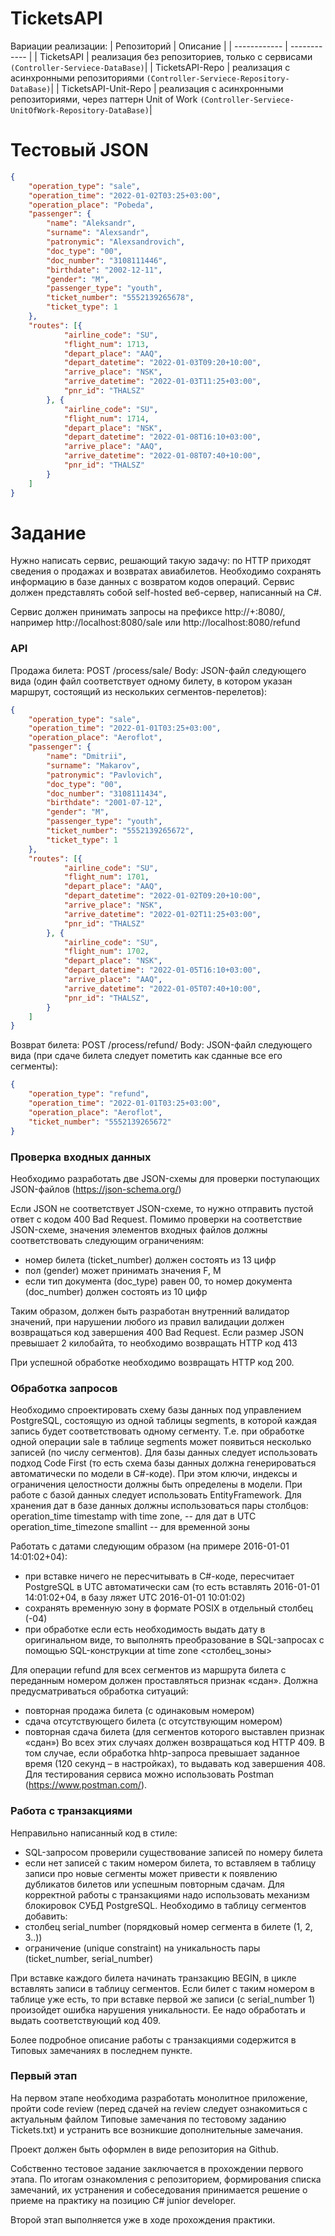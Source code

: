 # TicketsAPI
Вариации реализации:
| Репозиторий | Описание  |
| ------------ | ------------ |
| TicketsAPI | реализация без репозиториев, только с сервисами `(Controller-Serviece-DataBase)`|
| TicketsAPI-Repo  | реализация с асинхронными репозиториями `(Controller-Serviece-Repository-DataBase)`|
|  TicketsAPI-Unit-Repo |  реализация с асинхронными репозиториями, через паттерн Unit of Work `(Controller-Serviece-UnitOfWork-Repository-DataBase)`|
# Тестовый JSON
```json
{
    "operation_type": "sale",
    "operation_time": "2022-01-02T03:25+03:00",
    "operation_place": "Pobeda",
    "passenger": {
        "name": "Aleksandr",
        "surname": "Alexsandr",
        "patronymic": "Alexsandrovich",
        "doc_type": "00",
        "doc_number": "3108111446",
        "birthdate": "2002-12-11",
        "gender": "M",
        "passenger_type": "youth",
        "ticket_number": "5552139265678",
        "ticket_type": 1
    },
    "routes": [{
            "airline_code": "SU",
            "flight_num": 1713,
            "depart_place": "AAQ",
            "depart_datetime": "2022-01-03T09:20+10:00",
            "arrive_place": "NSK",
            "arrive_datetime": "2022-01-03T11:25+03:00",
            "pnr_id": "THALSZ"
        }, {
            "airline_code": "SU",
            "flight_num": 1714,
            "depart_place": "NSK",
            "depart_datetime": "2022-01-08T16:10+03:00",
            "arrive_place": "AAQ",
            "arrive_datetime": "2022-01-08T07:40+10:00",
            "pnr_id": "THALSZ"
        }
    ]
}
```
# Задание
Нужно написать сервис, решающий такую задачу: по HTTP приходят сведения о продажах и возвратах авиабилетов. Необходимо сохранять информацию в базе данных с возвратом кодов операций.
Сервис должен представлять собой self-hosted веб-сервер, написанный на C#.

Сервис должен принимать запросы на префиксе http://+:8080/, например http://localhost:8080/sale или http://localhost:8080/refund

### API
Продажа билета: POST /process/sale/
Body: JSON-файл следующего вида (один файл соответствует одному билету, в котором указан маршрут, состоящий из нескольких сегментов-перелетов):
```json
{
    "operation_type": "sale",
    "operation_time": "2022-01-01T03:25+03:00",
    "operation_place": "Aeroflot",
    "passenger": {
        "name": "Dmitrii",
        "surname": "Makarov",
        "patronymic": "Pavlovich",
        "doc_type": "00",
        "doc_number": "3108111434",
        "birthdate": "2001-07-12",
        "gender": "M",
        "passenger_type": "youth",
        "ticket_number": "5552139265672",
        "ticket_type": 1
    },
    "routes": [{
            "airline_code": "SU",
            "flight_num": 1701,
            "depart_place": "AAQ",
            "depart_datetime": "2022-01-02T09:20+10:00",
            "arrive_place": "NSK",
            "arrive_datetime": "2022-01-02T11:25+03:00",
            "pnr_id": "THALSZ"
        }, {
            "airline_code": "SU",
            "flight_num": 1702,
            "depart_place": "NSK",
            "depart_datetime": "2022-01-05T16:10+03:00",
            "arrive_place": "AAQ",
            "arrive_datetime": "2022-01-05T07:40+10:00",
            "pnr_id": "THALSZ",
        }
    ]
}
```

Возврат билета: POST /process/refund/
Body: JSON-файл следующего вида (при сдаче билета следует пометить как сданные все его сегменты):
```json    
{
    "operation_type": "refund",
    "operation_time": "2022-01-01T03:25+03:00",
    "operation_place": "Aeroflot",
    "ticket_number": "5552139265672"
}
```
### Проверка входных данных
Необходимо разработать две JSON-схемы для проверки поступающих JSON-файлов
(https://json-schema.org/) 

Если JSON не соответствует JSON-схеме, то нужно отправить пустой ответ с кодом 400 Bad Request.
Помимо проверки на соответствие JSON-схеме, значения элементов входных файлов должны соответствовать следующим ограничениям:
-	номер билета (ticket_number) должен состоять из 13 цифр
-	пол (gender) может принимать значения F, M
-	если тип документа (doc_type) равен 00, то номер документа (doc_number) должен состоять из 10 цифр

Таким образом, должен быть разработан внутренний валидатор значений, при нарушении любого из правил валидации должен возвращаться код завершения 400 Bad Request.
Если размер JSON превышает 2 килобайта, то необходимо возвращать HTTP код 413

При успешной обработке необходимо возвращать HTTP код 200.

### Обработка запросов
Необходимо спроектировать схему базы данных под управлением PostgreSQL, состоящую из одной таблицы segments, в которой каждая запись будет соответствовать одному сегменту. Т.е. при обработке одной операции sale в таблице segments может появиться несколько записей (по числу сегментов).
Для базы данных следует использовать подход Code First (то есть схема базы данных должна генерироваться автоматически по модели в C#-коде). При этом ключи, индексы и ограничения целостности должны быть определены в модели.
При работе с базой данных следует использовать EntityFramework.
Для хранения дат в базе данных должны использоваться пары столбцов: 
operation_time timestamp with time zone,          -- для дат в UTC
operation_time_timezone smallint                       -- для временной зоны

Работать с датами следующим образом (на примере 2016-01-01 14:01:02+04):
-	при вставке ничего не пересчитывать в C#-коде, пересчитает PostgreSQL в UTC автоматически сам (то есть вставлять 2016-01-01 14:01:02+04, в базу ляжет UTC 2016-01-01 10:01:02)
-	сохранять временную зону в формате POSIX в отдельный столбец (-04)
-	при обработке если есть необходимость выдать дату в оригинальном виде, то выполнять преобразование в SQL-запросах с помощью SQL-конструкции at time zone <столбец_зоны>

Для операции refund для всех сегментов из маршрута билета с переданным номером должен проставляться признак «сдан». 
Должна предусматриваться обработка ситуаций:
-	повторная продажа билета (с одинаковым номером)
-	сдача отсутствующего билета (с отсутствующим номером)
-	повторная сдача билета (для сегментов которого выставлен признак «сдан»)
Во всех этих случаях должен возвращаться код HTTP 409.
В том случае, если обработка hhtp-запроса превышает заданное время (120 секунд – в настройках), то выдавать код завершения 408.
Для тестирования сервиса можно использовать Postman (https://www.postman.com/).
### Работа с транзакциями
Неправильно написанный код в стиле:
-	SQL-запросом проверили существование записей по номеру билета
-	если нет записей с таким номером билета, то вставляем в таблицу записи про новые сегменты
может привести к появлению дубликатов билетов или успешным повторным сдачам.
Для корректной работы с транзакциями надо использовать механизм блокировок СУБД PostgreSQL. Необходимо в таблицу сегментов добавить:
- столбец serial_number (порядковый номер сегмента в билете (1, 2, 3..))
- ограничение (unique constraint) на уникальность пары (ticket_number, serial_number)

При вставке каждого билета начинать транзакцию BEGIN, в цикле вставлять записи в таблицу сегментов. Если билет с таким номером в таблице уже есть, то при вставке 
первой же записи (с serial_number 1) произойдет ошибка нарушения уникальности. 
Ее надо обработать и выдать соответствующий код 409.

Более подробное описание работы с транзакциями содержится в Типовых замечаниях в последнем пункте.
 
### Первый этап
На первом этапе необходима разработать монолитное приложение, пройти code review (перед сдачей на review следует ознакомиться с актуальным файлом Типовые замечания по тестовому заданию Tickets.txt) и устранить все возникшие дополнительные замечания.

Проект должен быть оформлен в виде репозитория на Github.

Собственно тестовое задание заключается в прохождении первого этапа. По итогам ознакомления с репозиторием, формирования списка замечаний, их устранения и собеседования принимается решение о приеме на практику на позицию C# junior developer.

Второй этап выполняется уже в ходе прохождения практики.

